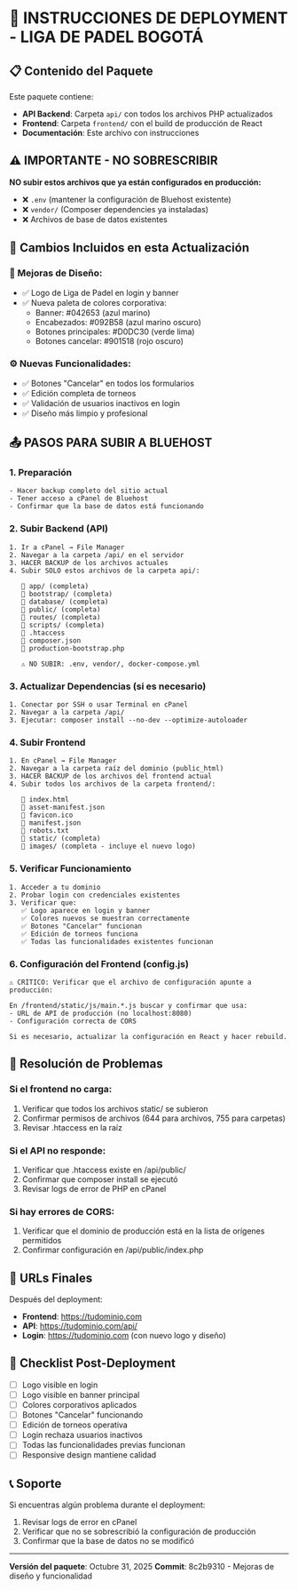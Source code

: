 # 🚀 INSTRUCCIONES DE DEPLOYMENT - LIGA DE PADEL BOGOTÁ

## 📋 Contenido del Paquete

Este paquete contiene:
- **API Backend**: Carpeta `api/` con todos los archivos PHP actualizados
- **Frontend**: Carpeta `frontend/` con el build de producción de React
- **Documentación**: Este archivo con instrucciones

## ⚠️ IMPORTANTE - NO SOBRESCRIBIR

**NO subir estos archivos que ya están configurados en producción:**
- ❌ `.env` (mantener la configuración de Bluehost existente)
- ❌ `vendor/` (Composer dependencies ya instaladas)
- ❌ Archivos de base de datos existentes

## 🎯 Cambios Incluidos en esta Actualización

### 🎨 Mejoras de Diseño:
- ✅ Logo de Liga de Padel en login y banner
- ✅ Nueva paleta de colores corporativa:
  - Banner: #042653 (azul marino)
  - Encabezados: #092B58 (azul marino oscuro)
  - Botones principales: #D0DC30 (verde lima)
  - Botones cancelar: #901518 (rojo oscuro)

### ⚙️ Nuevas Funcionalidades:
- ✅ Botones "Cancelar" en todos los formularios
- ✅ Edición completa de torneos
- ✅ Validación de usuarios inactivos en login
- ✅ Diseño más limpio y profesional

## 📤 PASOS PARA SUBIR A BLUEHOST

### 1. **Preparación**
```
- Hacer backup completo del sitio actual
- Tener acceso a cPanel de Bluehost
- Confirmar que la base de datos está funcionando
```

### 2. **Subir Backend (API)**
```
1. Ir a cPanel → File Manager
2. Navegar a la carpeta /api/ en el servidor
3. HACER BACKUP de los archivos actuales
4. Subir SOLO estos archivos de la carpeta api/:

   📁 app/ (completa)
   📁 bootstrap/ (completa) 
   📁 database/ (completa)
   📁 public/ (completa)
   📁 routes/ (completa)
   📁 scripts/ (completa)
   📄 .htaccess
   📄 composer.json
   📄 production-bootstrap.php
   
   ⚠️ NO SUBIR: .env, vendor/, docker-compose.yml
```

### 3. **Actualizar Dependencias (si es necesario)**
```
1. Conectar por SSH o usar Terminal en cPanel
2. Navegar a la carpeta /api/
3. Ejecutar: composer install --no-dev --optimize-autoloader
```

### 4. **Subir Frontend**
```
1. En cPanel → File Manager
2. Navegar a la carpeta raíz del dominio (public_html)
3. HACER BACKUP de los archivos del frontend actual
4. Subir todos los archivos de la carpeta frontend/:
   
   📄 index.html
   📄 asset-manifest.json
   📄 favicon.ico
   📄 manifest.json
   📄 robots.txt
   📁 static/ (completa)
   📁 images/ (completa - incluye el nuevo logo)
```

### 5. **Verificar Funcionamiento**
```
1. Acceder a tu dominio
2. Probar login con credenciales existentes
3. Verificar que:
   ✅ Logo aparece en login y banner
   ✅ Colores nuevos se muestran correctamente
   ✅ Botones "Cancelar" funcionan
   ✅ Edición de torneos funciona
   ✅ Todas las funcionalidades existentes funcionan
```

### 6. **Configuración del Frontend (config.js)**
```
⚠️ CRÍTICO: Verificar que el archivo de configuración apunte a producción:

En /frontend/static/js/main.*.js buscar y confirmar que usa:
- URL de API de producción (no localhost:8080)
- Configuración correcta de CORS

Si es necesario, actualizar la configuración en React y hacer rebuild.
```

## 🔧 Resolución de Problemas

### Si el frontend no carga:
1. Verificar que todos los archivos static/ se subieron
2. Confirmar permisos de archivos (644 para archivos, 755 para carpetas)
3. Revisar .htaccess en la raíz

### Si el API no responde:
1. Verificar que .htaccess existe en /api/public/
2. Confirmar que composer install se ejecutó
3. Revisar logs de error de PHP en cPanel

### Si hay errores de CORS:
1. Verificar que el dominio de producción está en la lista de orígenes permitidos
2. Confirmar configuración en /api/public/index.php

## 📱 URLs Finales

Después del deployment:
- **Frontend**: https://tudominio.com
- **API**: https://tudominio.com/api/
- **Login**: https://tudominio.com (con nuevo logo y diseño)

## 🎯 Checklist Post-Deployment

- [ ] Logo visible en login
- [ ] Logo visible en banner principal
- [ ] Colores corporativos aplicados
- [ ] Botones "Cancelar" funcionando
- [ ] Edición de torneos operativa
- [ ] Login rechaza usuarios inactivos
- [ ] Todas las funcionalidades previas funcionan
- [ ] Responsive design mantiene calidad

## 📞 Soporte

Si encuentras algún problema durante el deployment:
1. Revisar logs de error en cPanel
2. Verificar que no se sobrescribió la configuración de producción
3. Confirmar que la base de datos no se modificó

---
**Versión del paquete**: Octubre 31, 2025
**Commit**: 8c2b9310 - Mejoras de diseño y funcionalidad